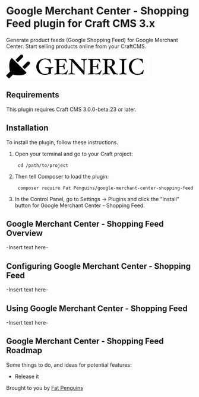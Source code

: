 # Google Merchant Center - Shopping Feed plugin for Craft CMS 3.x

Generate product feeds (Google Shopping Feed) for Google Merchant Center.
Start selling products online from your CraftCMS. 

![Screenshot](resources/img/plugin-logo.png)

## Requirements

This plugin requires Craft CMS 3.0.0-beta.23 or later.

## Installation

To install the plugin, follow these instructions.

1. Open your terminal and go to your Craft project:

        cd /path/to/project

2. Then tell Composer to load the plugin:

        composer require Fat Penguins/google-merchant-center-shopping-feed

3. In the Control Panel, go to Settings → Plugins and click the “Install” button for Google Merchant Center - Shopping Feed.

## Google Merchant Center - Shopping Feed Overview

-Insert text here-

## Configuring Google Merchant Center - Shopping Feed

-Insert text here-

## Using Google Merchant Center - Shopping Feed

-Insert text here-

## Google Merchant Center - Shopping Feed Roadmap

Some things to do, and ideas for potential features:

* Release it

Brought to you by [Fat Penguins](https://github.com/fatpenguins1)
